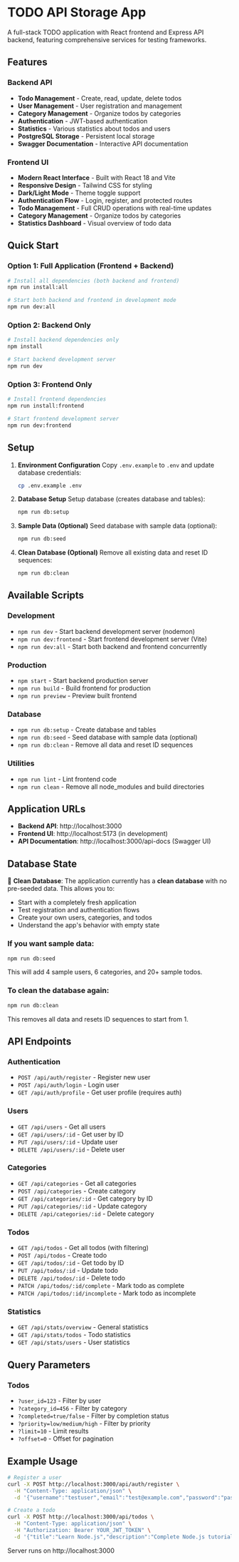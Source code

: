 # TODO API Storage App

A full-stack TODO application with React frontend and Express API backend, featuring comprehensive services for testing frameworks.

## Features

### Backend API
- **Todo Management** - Create, read, update, delete todos
- **User Management** - User registration and management  
- **Category Management** - Organize todos by categories
- **Authentication** - JWT-based authentication
- **Statistics** - Various statistics about todos and users
- **PostgreSQL Storage** - Persistent local storage
- **Swagger Documentation** - Interactive API documentation

### Frontend UI
- **Modern React Interface** - Built with React 18 and Vite
- **Responsive Design** - Tailwind CSS for styling
- **Dark/Light Mode** - Theme toggle support
- **Authentication Flow** - Login, register, and protected routes
- **Todo Management** - Full CRUD operations with real-time updates
- **Category Management** - Organize todos by categories
- **Statistics Dashboard** - Visual overview of todo data

## Quick Start

### Option 1: Full Application (Frontend + Backend)
```bash
# Install all dependencies (both backend and frontend)
npm run install:all

# Start both backend and frontend in development mode
npm run dev:all
```

### Option 2: Backend Only
```bash
# Install backend dependencies only
npm install

# Start backend development server
npm run dev
```

### Option 3: Frontend Only
```bash
# Install frontend dependencies
npm run install:frontend

# Start frontend development server
npm run dev:frontend
```

## Setup

1. **Environment Configuration**
   Copy `.env.example` to `.env` and update database credentials:
   ```bash
   cp .env.example .env
   ```

2. **Database Setup**
   Setup database (creates database and tables):
   ```bash
   npm run db:setup
   ```

3. **Sample Data (Optional)**
   Seed database with sample data (optional):
   ```bash
   npm run db:seed
   ```

4. **Clean Database (Optional)**
   Remove all existing data and reset ID sequences:
   ```bash
   npm run db:clean
   ```

## Available Scripts

### Development
- `npm run dev` - Start backend development server (nodemon)
- `npm run dev:frontend` - Start frontend development server (Vite)
- `npm run dev:all` - Start both backend and frontend concurrently

### Production
- `npm start` - Start backend production server
- `npm run build` - Build frontend for production
- `npm run preview` - Preview built frontend

### Database
- `npm run db:setup` - Create database and tables
- `npm run db:seed` - Seed database with sample data (optional)
- `npm run db:clean` - Remove all data and reset ID sequences

### Utilities
- `npm run lint` - Lint frontend code
- `npm run clean` - Remove all node_modules and build directories

## Application URLs

- **Backend API**: http://localhost:3000
- **Frontend UI**: http://localhost:5173 (in development)
- **API Documentation**: http://localhost:3000/api-docs (Swagger UI)

## Database State

🧹 **Clean Database**: The application currently has a **clean database** with no pre-seeded data. This allows you to:

- Start with a completely fresh application
- Test registration and authentication flows
- Create your own users, categories, and todos
- Understand the app's behavior with empty state

### If you want sample data:
```bash
npm run db:seed
```
This will add 4 sample users, 6 categories, and 20+ sample todos.

### To clean the database again:
```bash
npm run db:clean
```
This removes all data and resets ID sequences to start from 1.

## API Endpoints

### Authentication
- `POST /api/auth/register` - Register new user
- `POST /api/auth/login` - Login user
- `GET /api/auth/profile` - Get user profile (requires auth)

### Users
- `GET /api/users` - Get all users
- `GET /api/users/:id` - Get user by ID
- `PUT /api/users/:id` - Update user
- `DELETE /api/users/:id` - Delete user

### Categories
- `GET /api/categories` - Get all categories
- `POST /api/categories` - Create category
- `GET /api/categories/:id` - Get category by ID
- `PUT /api/categories/:id` - Update category
- `DELETE /api/categories/:id` - Delete category

### Todos
- `GET /api/todos` - Get all todos (with filtering)
- `POST /api/todos` - Create todo
- `GET /api/todos/:id` - Get todo by ID
- `PUT /api/todos/:id` - Update todo
- `DELETE /api/todos/:id` - Delete todo
- `PATCH /api/todos/:id/complete` - Mark todo as complete
- `PATCH /api/todos/:id/incomplete` - Mark todo as incomplete

### Statistics
- `GET /api/stats/overview` - General statistics
- `GET /api/stats/todos` - Todo statistics
- `GET /api/stats/users` - User statistics

## Query Parameters

### Todos
- `?user_id=123` - Filter by user
- `?category_id=456` - Filter by category
- `?completed=true/false` - Filter by completion status
- `?priority=low/medium/high` - Filter by priority
- `?limit=10` - Limit results
- `?offset=0` - Offset for pagination

## Example Usage

```bash
# Register a user
curl -X POST http://localhost:3000/api/auth/register \
  -H "Content-Type: application/json" \
  -d '{"username":"testuser","email":"test@example.com","password":"password123"}'

# Create a todo
curl -X POST http://localhost:3000/api/todos \
  -H "Content-Type: application/json" \
  -H "Authorization: Bearer YOUR_JWT_TOKEN" \
  -d '{"title":"Learn Node.js","description":"Complete Node.js tutorial","priority":"high"}'
```

Server runs on http://localhost:3000

